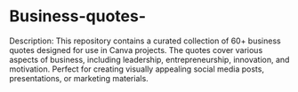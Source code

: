 # Business-quotes-
Description: This repository contains a curated collection of 60+ business quotes designed for use in Canva projects. The quotes cover various aspects of business, including leadership, entrepreneurship, innovation, and motivation. Perfect for creating visually appealing social media posts, presentations, or marketing materials.
